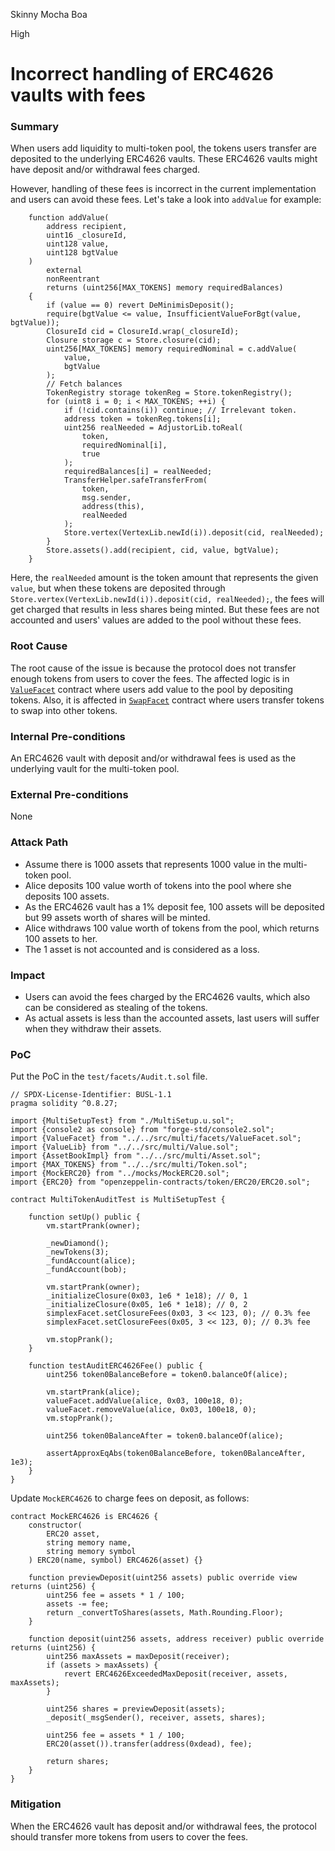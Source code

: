 Skinny Mocha Boa

High

# Incorrect handling of ERC4626 vaults with fees

### Summary

When users add liquidity to multi-token pool, the tokens users transfer are deposited to the underlying ERC4626 vaults.
These ERC4626 vaults might have deposit and/or withdrawal fees charged.

However, handling of these fees is incorrect in the current implementation and users can avoid these fees.
Let's take a look into `addValue` for example:

```solidity
    function addValue(
        address recipient,
        uint16 _closureId,
        uint128 value,
        uint128 bgtValue
    )
        external
        nonReentrant
        returns (uint256[MAX_TOKENS] memory requiredBalances)
    {
        if (value == 0) revert DeMinimisDeposit();
        require(bgtValue <= value, InsufficientValueForBgt(value, bgtValue));
        ClosureId cid = ClosureId.wrap(_closureId);
        Closure storage c = Store.closure(cid);
        uint256[MAX_TOKENS] memory requiredNominal = c.addValue(
            value,
            bgtValue
        );
        // Fetch balances
        TokenRegistry storage tokenReg = Store.tokenRegistry();
        for (uint8 i = 0; i < MAX_TOKENS; ++i) {
            if (!cid.contains(i)) continue; // Irrelevant token.
            address token = tokenReg.tokens[i];
            uint256 realNeeded = AdjustorLib.toReal(
                token,
                requiredNominal[i],
                true
            );
            requiredBalances[i] = realNeeded;
            TransferHelper.safeTransferFrom(
                token,
                msg.sender,
                address(this),
                realNeeded
            );
            Store.vertex(VertexLib.newId(i)).deposit(cid, realNeeded);
        }
        Store.assets().add(recipient, cid, value, bgtValue);
    }
```

Here, the `realNeeded` amount is the token amount that represents the given `value`, but when these tokens are deposited through `Store.vertex(VertexLib.newId(i)).deposit(cid, realNeeded);`, the fees will get charged that results in less shares being minted.
But these fees are not accounted and users' values are added to the pool without these fees.

### Root Cause

The root cause of the issue is because the protocol does not transfer enough tokens from users to cover the fees.
The affected logic is in [`ValueFacet`](https://github.com/sherlock-audit/2025-04-burve/blob/44cba36e2a0c3cd7b6999459bf7746db92f8cc0a/Burve/src/multi/facets/ValueFacet.sol#L26) contract where users add value to the pool by depositing tokens.
Also, it is affected in [`SwapFacet`](https://github.com/sherlock-audit/2025-04-burve/blob/44cba36e2a0c3cd7b6999459bf7746db92f8cc0a/Burve/src/multi/facets/SwapFacet.sol#L16) contract where users transfer tokens to swap into other tokens.

### Internal Pre-conditions

An ERC4626 vault with deposit and/or withdrawal fees is used as the underlying vault for the multi-token pool.

### External Pre-conditions

None

### Attack Path

- Assume there is 1000 assets that represents 1000 value in the multi-token pool.
- Alice deposits 100 value worth of tokens into the pool where she deposits 100 assets.
- As the ERC4626 vault has a 1% deposit fee, 100 assets will be deposited but 99 assets worth of shares will be minted.
- Alice withdraws 100 value worth of tokens from the pool, which returns 100 assets to her.
- The 1 asset is not accounted and is considered as a loss.

### Impact

- Users can avoid the fees charged by the ERC4626 vaults, which also can be considered as stealing of the tokens.
- As actual assets is less than the accounted assets, last users will suffer when they withdraw their assets.

### PoC

Put the PoC in the `test/facets/Audit.t.sol` file.

```solidity
// SPDX-License-Identifier: BUSL-1.1
pragma solidity ^0.8.27;

import {MultiSetupTest} from "./MultiSetup.u.sol";
import {console2 as console} from "forge-std/console2.sol";
import {ValueFacet} from "../../src/multi/facets/ValueFacet.sol";
import {ValueLib} from "../../src/multi/Value.sol";
import {AssetBookImpl} from "../../src/multi/Asset.sol";
import {MAX_TOKENS} from "../../src/multi/Token.sol";
import {MockERC20} from "../mocks/MockERC20.sol";
import {ERC20} from "openzeppelin-contracts/token/ERC20/ERC20.sol";

contract MultiTokenAuditTest is MultiSetupTest {

    function setUp() public {
        vm.startPrank(owner);

        _newDiamond();
        _newTokens(3);
        _fundAccount(alice);
        _fundAccount(bob);

        vm.startPrank(owner);
        _initializeClosure(0x03, 1e6 * 1e18); // 0, 1
        _initializeClosure(0x05, 1e6 * 1e18); // 0, 2
        simplexFacet.setClosureFees(0x03, 3 << 123, 0); // 0.3% fee
        simplexFacet.setClosureFees(0x05, 3 << 123, 0); // 0.3% fee

        vm.stopPrank();
    }

    function testAuditERC4626Fee() public {
        uint256 token0BalanceBefore = token0.balanceOf(alice);

        vm.startPrank(alice);
        valueFacet.addValue(alice, 0x03, 100e18, 0);
        valueFacet.removeValue(alice, 0x03, 100e18, 0);
        vm.stopPrank();

        uint256 token0BalanceAfter = token0.balanceOf(alice);

        assertApproxEqAbs(token0BalanceBefore, token0BalanceAfter, 1e3);
    }
}

```

Update `MockERC4626` to charge fees on deposit, as follows:

```solidity
contract MockERC4626 is ERC4626 {
    constructor(
        ERC20 asset,
        string memory name,
        string memory symbol
    ) ERC20(name, symbol) ERC4626(asset) {}

    function previewDeposit(uint256 assets) public override view returns (uint256) {
        uint256 fee = assets * 1 / 100;
        assets -= fee;
        return _convertToShares(assets, Math.Rounding.Floor);
    }

    function deposit(uint256 assets, address receiver) public override returns (uint256) {
        uint256 maxAssets = maxDeposit(receiver);
        if (assets > maxAssets) {
            revert ERC4626ExceededMaxDeposit(receiver, assets, maxAssets);
        }

        uint256 shares = previewDeposit(assets);
        _deposit(_msgSender(), receiver, assets, shares);

        uint256 fee = assets * 1 / 100;
        ERC20(asset()).transfer(address(0xdead), fee);

        return shares;
    }
}
```

### Mitigation

When the ERC4626 vault has deposit and/or withdrawal fees, the protocol should transfer more tokens from users to cover the fees.
